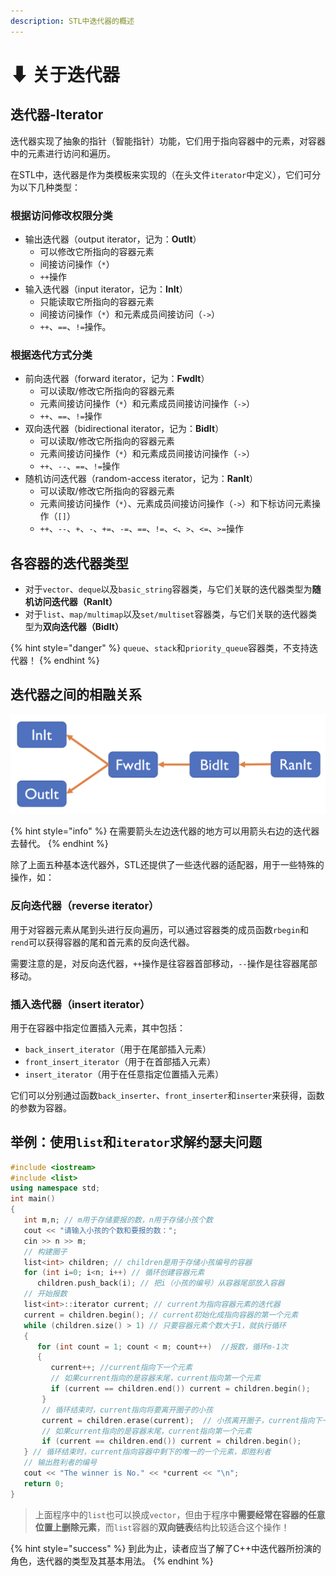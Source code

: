 ```yaml
---
description: STL中迭代器的概述
---
```


# ⬇ 关于迭代器

## 迭代器-Iterator

迭代器实现了抽象的指针（智能指针）功能，它们用于指向容器中的元素，对容器中的元素进行访问和遍历。&#x20;

在STL中，迭代器是作为类模板来实现的（在头文件`iterator`中定义），它们可分为以下几种类型：&#x20;

### 根据访问修改权限分类

* 输出迭代器（output iterator，记为：**OutIt**）
  * 可以修改它所指向的容器元素
  * 间接访问操作（`*`）
  * `++`操作
* 输入迭代器（input iterator，记为：**InIt**）
  * 只能读取它所指向的容器元素
  * 间接访问操作（`*`）和元素成员间接访问（`->`）
  * `++`、`==`、`!=`操作。

### 根据迭代方式分类

* 前向迭代器（forward iterator，记为：**FwdIt**）
  * 可以读取/修改它所指向的容器元素
  * 元素间接访问操作（`*`）和元素成员间接访问操作（`->`）
  * `++`、`==`、`!=`操作
* 双向迭代器（bidirectional iterator，记为：**BidIt**）
  * 可以读取/修改它所指向的容器元素
  * 元素间接访问操作（`*`）和元素成员间接访问操作（`->`）
  * `++`、`--`、`==`、`!=`操作
* 随机访问迭代器（random-access iterator，记为：**RanIt**）
  * 可以读取/修改它所指向的容器元素
  * 元素间接访问操作（`*`）、元素成员间接访问操作（`->`）和下标访问元素操作（`[]`）
  * `++`、`--`、`+`、`-`、`+=`、`-=`、`==`、`!=`、`<`、`>`、`<=`、`>=`操作

## 各容器的迭代器类型

* 对于`vector`、`deque`以及`basic_string`容器类，与它们关联的迭代器类型为**随机访问迭代器（RanIt）**
* 对于`list`、`map/multimap`以及`set/multiset`容器类，与它们关联的迭代器类型为**双向迭代器（BidIt）**

{% hint style="danger" %}
`queue`、`stack`和`priority_queue`容器类，不支持迭代器！
{% endhint %}

## 迭代器之间的相融关系

![迭代器之间的相融关系](<../.gitbook/assets/截屏2022-02-09 19.58.20.png>)

{% hint style="info" %}
在需要箭头左边迭代器的地方可以用箭头右边的迭代器去替代。
{% endhint %}

除了上面五种基本迭代器外，STL还提供了一些迭代器的适配器，用于一些特殊的操作，如：&#x20;

### 反向迭代器（reverse iterator）

用于对容器元素从尾到头进行反向遍历，可以通过容器类的成员函数`rbegin`和`rend`可以获得容器的尾和首元素的反向迭代器。

需要注意的是，对反向迭代器，`++`操作是往容器首部移动，`--`操作是往容器尾部移动。&#x20;

### 插入迭代器（insert iterator）

用于在容器中指定位置插入元素，其中包括：

* &#x20;`back_insert_iterator`（用于在尾部插入元素）
* &#x20;`front_insert_iterator`（用于在首部插入元素）
* &#x20;`insert_iterator`（用于在任意指定位置插入元素）

&#x20;它们可以分别通过函数`back_inserter`、`front_inserter`和`inserter`来获得，函数的参数为容器。

## 举例：使用`list`和`iterator`求解约瑟夫问题

```cpp
#include <iostream>
#include <list>
using namespace std;
int main()
{ 
   int m,n; // m用于存储要报的数，n用于存储小孩个数
   cout << "请输入小孩的个数和要报的数：";
   cin >> n >> m;
   // 构建圈子
   list<int> children; // children是用于存储小孩编号的容器
   for (int i=0; i<n; i++) // 循环创建容器元素
      children.push_back(i); // 把i（小孩的编号）从容器尾部放入容器
   // 开始报数
   list<int>::iterator current; // current为指向容器元素的迭代器
   current = children.begin(); // current初始化成指向容器的第一个元素
   while (children.size() > 1) // 只要容器元素个数大于1，就执行循环
   {
      for (int count = 1; count < m; count++)  //报数，循环m-1次
      {
         current++; //current指向下一个元素
         // 如果current指向的是容器末尾，current指向第一个元素
         if (current == children.end()) current = children.begin();
       }
       // 循环结束时，current指向将要离开圈子的小孩
       current = children.erase(current);  // 小孩离开圈子，current指向下一个元素
       // 如果current指向的是容器末尾，current指向第一个元素
       if (current == children.end()) current = children.begin();
   } // 循环结束时，current指向容器中剩下的唯一的一个元素，即胜利者
   // 输出胜利者的编号
   cout << "The winner is No." << *current << "\n";
   return 0;
}
```

> 上面程序中的`list`也可以换成`vector`，但由于程序中**需要经常在容器的任意位置上删除元素**，而`list`容器的**双向链表**结构比较适合这个操作！

{% hint style="success" %}
到此为止，读者应当了解了C++中迭代器所扮演的角色，迭代器的类型及其基本用法。
{% endhint %}

